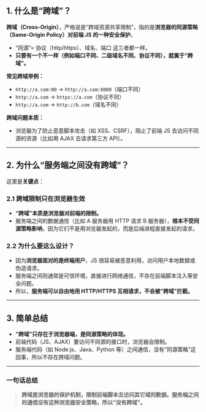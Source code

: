 ## 1. 什么是“跨域”？

**跨域（Cross-Origin）**，严格说是“跨域资源共享限制”，指的是**浏览器的同源策略（Same-Origin Policy）对前端 JS 的一种安全保护**。

* “同源”= 协议（http/https）、域名、端口 这三者都一样。
* **只要有一个不一样（例如端口不同、二级域名不同、协议不同），就属于“跨域”。**

**常见跨域举例：**

* `http://a.com:80` → `http://a.com:8080`（端口不同）
* `http://a.com` → `https://a.com`（协议不同）
* `http://a.com` → `http://b.com`（域名不同）

**跨域问题本质：**

* 浏览器为了防止恶意脚本攻击（如 XSS、CSRF），阻止了前端 JS 去访问不同源的资源（比如用 AJAX 去请求第三方 API）。

---

## 2. 为什么“服务端之间没有跨域”？

这里是**关键点**：

### 2.1 跨域限制只在浏览器生效

* **“跨域”本质是浏览器对前端的限制。**
* 服务端之间的数据通信（比如 A 服务器用 HTTP 请求 B 服务器），**根本不受同源策略影响**，因为它们不是用浏览器发起的，而是后端进程直接发起的请求。

### 2.2 为什么要这么设计？

* 因为**浏览器面对的是终端用户**，JS 很容易被恶意利用，访问用户本地数据或伪造请求。
* 服务端之间则通常是可信环境，直接进行网络通信，不存在前端脚本注入等安全问题。
* 所以，**服务端可以自由地用 HTTP/HTTPS 互相请求，不会被“跨域”拦截。**

---

## 3. 简单总结

* **“跨域”只存在于浏览器端，是同源策略的体现。**
* 前端代码（JS、AJAX）要访问不同源的接口时，浏览器会限制。
* 服务端代码（如 Node.js、Java、Python 等）之间通信，没有“同源策略”这回事，所以不存在跨域问题。

---

### 一句话总结

> **跨域是浏览器的保护机制，限制前端脚本去访问其它域的数据。服务端之间的通信没有这种浏览器安全策略，所以“没有跨域”。**


